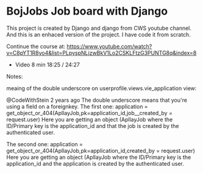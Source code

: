 # BojJobs Job board with Django


This project is created by Django and django from CWS youtube channel. And this is an enhaced version of the project. I have code it from scratch.


Continue the course at:
https://www.youtube.com/watch?v=C8pYT1R8yo4&list=PLpyspNLjzwBkV1Lo2CSKLFtzG3PUNTG8q&index=8

- Video 8 min  18:25 / 24:27



Notes:

meaing of the double underscore on userprofile.views.vie_application view:


@CodeWithStein
2 years ago
The double underscore means that you're using a field on a foreignkey.
The first one:
application = get_object_or_404(ApllayJob,pk=application_id,job__created_by = request.user)
Here you are getting an object (ApllayJob where the ID/Primary key is the application_id and that the job is created by the authenticated user. 

The second one:
application = get_object_or_404(ApllayJob,pk=application_id,created_by = request.user)
Here you are getting an object (ApllayJob where the ID/Primary key is the application_id and  the application is created by the authenticated user.